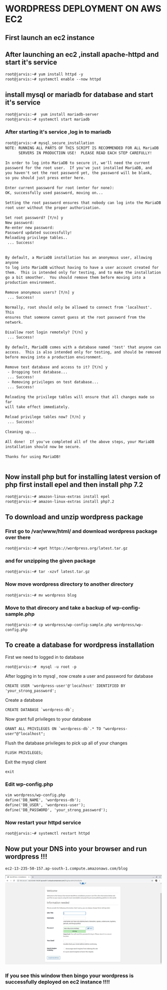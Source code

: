 # WORDPRESS DEPLOYMENT ON AWS EC2 
## First launch an ec2 instance
  
## After launching an ec2 ,install apache-httpd and start it's service
```
root@jarvis:~# yum install httpd -y
root@jarvis:~# systemctl enable --now httpd
```
##  install mysql or mariadb for database and start it's service

```
root@jarvis:~#  yum install mariadb-server
root@jarvis:~# systemctl start mariadb
```
### After starting it's service ,log in to mariadb 
```
root@jarvis:~# mysql_secure_installation 
NOTE: RUNNING ALL PARTS OF THIS SCRIPT IS RECOMMENDED FOR ALL MariaDB
      SERVERS IN PRODUCTION USE!  PLEASE READ EACH STEP CAREFULLY!

In order to log into MariaDB to secure it, we'll need the current
password for the root user.  If you've just installed MariaDB, and
you haven't set the root password yet, the password will be blank,
so you should just press enter here.

Enter current password for root (enter for none): 
OK, successfully used password, moving on...

Setting the root password ensures that nobody can log into the MariaDB
root user without the proper authorisation.

Set root password? [Y/n] y
New password: 
Re-enter new password: 
Password updated successfully!
Reloading privilege tables..
 ... Success!


By default, a MariaDB installation has an anonymous user, allowing anyone
to log into MariaDB without having to have a user account created for
them.  This is intended only for testing, and to make the installation
go a bit smoother.  You should remove them before moving into a
production environment.

Remove anonymous users? [Y/n] y
 ... Success!

Normally, root should only be allowed to connect from 'localhost'.  This
ensures that someone cannot guess at the root password from the network.

Disallow root login remotely? [Y/n] y
 ... Success!

By default, MariaDB comes with a database named 'test' that anyone can
access.  This is also intended only for testing, and should be removed
before moving into a production environment.

Remove test database and access to it? [Y/n] y
 - Dropping test database...
 ... Success!
 - Removing privileges on test database...
 ... Success!

Reloading the privilege tables will ensure that all changes made so far
will take effect immediately.

Reload privilege tables now? [Y/n] y
 ... Success!

Cleaning up...

All done!  If you've completed all of the above steps, your MariaDB
installation should now be secure.

Thanks for using MariaDB!


```

## Now install php but for installing latest version of php first install epel and then install php 7.2
```
root@jarvis:~# amazon-linux-extras install epel
root@jarvis:~# amazon-linux-extras install php7.2
```

## To download and unzip wordpress package

### First go to /var/www/html/ and download wordpress package over there 

```
root@jarvis:~# wget https://wordpress.org/latest.tar.gz
```

### and for unzipping the given package
```
root@jarvis:~# tar -xzvf latest.tar.gz
```
### Now move wordpress directory to another directory

```
root@jarvis:~# mv wordpress blog
```
### Move to that direcory and take a backup of wp-config-sample.php
```
root@jarvis:~# cp wordpress/wp-config-sample.php wordpress/wp-config.php

```

## To create a database for wordpress installation

First we need to logged in to database 
```
root@jarvis:~#  mysql -u root -p 
```
After logging in to mysql , now create a user and password for database
```
CREATE USER 'wordpress-user'@'localhost' IDENTIFIED BY 'your_strong_password';
```
Create a database 
```
CREATE DATABASE `wordpress-db`;
```
Now grant full privileges to your database
```
GRANT ALL PRIVILEGES ON `wordpress-db`.* TO "wordpress-user"@"localhost";
```
Flush the database privileges to pick up all of your changes
```
FLUSH PRIVILEGES;
```
Exit the mysql client
```
exit
```

### Edit wp-config.php
```
vim wordpress/wp-config.php
define('DB_NAME', 'wordpress-db');
define('DB_USER', 'wordpress-user');
define('DB_PASSWORD', 'your_strong_password');
```

### Now restart your httpd service
```
root@jarvis:~# systemctl restart httpd
```
## Now put your DNS into your browser and run wordpress !!!
```
ec2-13-235-50-157.ap-south-1.compute.amazonaws.com/blog
```

![wordpress](wordpress.png)

### If you see this window then bingo your wordpress is successfully deployed on ec2 instance !!!!
